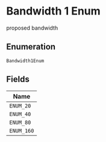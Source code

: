 
# Bandwidth 1 Enum

proposed bandwidth

## Enumeration

`Bandwidth1Enum`

## Fields

| Name |
|  --- |
| `ENUM_20` |
| `ENUM_40` |
| `ENUM_80` |
| `ENUM_160` |

